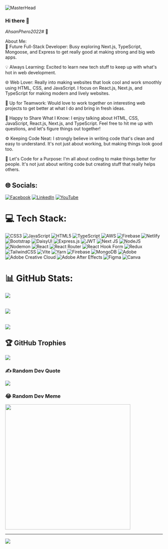 ![MasterHead](https://i.postimg.cc/XNPpjkpH/Blue-Pink-Gradient-Fashion-Banner.png)


### Hi there 👋 

*AhsanPhero2022#* 💫

About Me:
<br>
🚀 Future Full-Stack Developer: Busy exploring Next.js, TypeScript, Mongoose, and Express to get really good at making strong and big web apps.

💡 Always Learning: Excited to learn new tech stuff to keep up with what's hot in web development.

🌐 Web Lover: Really into making websites that look cool and work smoothly using HTML, CSS, and JavaScript. I focus on React.js, Next.js, and TypeScript for making modern and lively websites.

🤝 Up for Teamwork: Would love to work together on interesting web projects to get better at what I do and bring in fresh ideas.

💬 Happy to Share What I Know: I enjoy talking about HTML, CSS, JavaScript, React.js, Next.js, and TypeScript. Feel free to hit me up with questions, and let's figure things out together!

⚙️ Keeping Code Neat: I strongly believe in writing code that's clean and easy to understand. It's not just about working, but making things look good too.

🌟 Let's Code for a Purpose: I'm all about coding to make things better for people. It's not just about writing code but creating stuff that really helps others.


## 🌐 Socials:
[![Facebook](https://img.shields.io/badge/Facebook-%231877F2.svg?logo=Facebook&logoColor=white)](https://facebook.com/https://www.facebook.com/abirkhan.mugall) [![LinkedIn](https://img.shields.io/badge/LinkedIn-%230077B5.svg?logo=linkedin&logoColor=white)](https://linkedin.com/in/https://www.linkedin.com/in/sharif-ahmad-1088ba235/) [![YouTube](https://img.shields.io/badge/YouTube-%23FF0000.svg?logo=YouTube&logoColor=white)](https://youtube.com/@https://www.youtube.com/channel/UCHEC5UpjcK2C95Ybetiwy6A) 

# 💻 Tech Stack:
![CSS3](https://img.shields.io/badge/css3-%231572B6.svg?style=for-the-badge&logo=css3&logoColor=white) ![JavaScript](https://img.shields.io/badge/javascript-%23323330.svg?style=for-the-badge&logo=javascript&logoColor=%23F7DF1E) ![HTML5](https://img.shields.io/badge/html5-%23E34F26.svg?style=for-the-badge&logo=html5&logoColor=white) ![TypeScript](https://img.shields.io/badge/typescript-%23007ACC.svg?style=for-the-badge&logo=typescript&logoColor=white) ![AWS](https://img.shields.io/badge/AWS-%23FF9900.svg?style=for-the-badge&logo=amazon-aws&logoColor=white) ![Firebase](https://img.shields.io/badge/firebase-%23039BE5.svg?style=for-the-badge&logo=firebase) ![Netlify](https://img.shields.io/badge/netlify-%23000000.svg?style=for-the-badge&logo=netlify&logoColor=#00C7B7) ![Bootstrap](https://img.shields.io/badge/bootstrap-%238511FA.svg?style=for-the-badge&logo=bootstrap&logoColor=white) ![DaisyUI](https://img.shields.io/badge/daisyui-5A0EF8?style=for-the-badge&logo=daisyui&logoColor=white) ![Express.js](https://img.shields.io/badge/express.js-%23404d59.svg?style=for-the-badge&logo=express&logoColor=%2361DAFB) ![JWT](https://img.shields.io/badge/JWT-black?style=for-the-badge&logo=JSON%20web%20tokens) ![Next JS](https://img.shields.io/badge/Next-black?style=for-the-badge&logo=next.js&logoColor=white) ![NodeJS](https://img.shields.io/badge/node.js-6DA55F?style=for-the-badge&logo=node.js&logoColor=white) ![Nodemon](https://img.shields.io/badge/NODEMON-%23323330.svg?style=for-the-badge&logo=nodemon&logoColor=%BBDEAD) ![React](https://img.shields.io/badge/react-%2320232a.svg?style=for-the-badge&logo=react&logoColor=%2361DAFB) ![React Router](https://img.shields.io/badge/React_Router-CA4245?style=for-the-badge&logo=react-router&logoColor=white) ![React Hook Form](https://img.shields.io/badge/React%20Hook%20Form-%23EC5990.svg?style=for-the-badge&logo=reacthookform&logoColor=white) ![Redux](https://img.shields.io/badge/redux-%23593d88.svg?style=for-the-badge&logo=redux&logoColor=white) ![TailwindCSS](https://img.shields.io/badge/tailwindcss-%2338B2AC.svg?style=for-the-badge&logo=tailwind-css&logoColor=white) ![Vite](https://img.shields.io/badge/vite-%23646CFF.svg?style=for-the-badge&logo=vite&logoColor=white) ![Yarn](https://img.shields.io/badge/yarn-%232C8EBB.svg?style=for-the-badge&logo=yarn&logoColor=white) ![Firebase](https://img.shields.io/badge/Firebase-039BE5?style=for-the-badge&logo=Firebase&logoColor=white) ![MongoDB](https://img.shields.io/badge/MongoDB-%234ea94b.svg?style=for-the-badge&logo=mongodb&logoColor=white) ![Adobe](https://img.shields.io/badge/adobe-%23FF0000.svg?style=for-the-badge&logo=adobe&logoColor=white) ![Adobe Creative Cloud](https://img.shields.io/badge/Adobe%20Creative%20Cloud-DA1F26.svg?style=for-the-badge&logo=Adobe%20Creative%20Cloud&logoColor=white) ![Adobe After Effects](https://img.shields.io/badge/Adobe%20After%20Effects-9999FF.svg?style=for-the-badge&logo=Adobe%20After%20Effects&logoColor=white) ![Figma](https://img.shields.io/badge/figma-%23F24E1E.svg?style=for-the-badge&logo=figma&logoColor=white) ![Canva](https://img.shields.io/badge/Canva-%2300C4CC.svg?style=for-the-badge&logo=Canva&logoColor=white)
# 📊 GitHub Stats:
![](https://github-readme-stats.vercel.app/api/top-langs/?username=AhsanPhero2022&theme=blue-green&hide_border=false&include_all_commits=false&count_private=false&layout=compact)</br></br></br>
![](https://github-readme-stats.vercel.app/api?username=AhsanPhero2022&theme=blue-green&hide_border=false&include_all_commits=false&count_private=false)<br/></br></br>
![](https://github-readme-streak-stats.herokuapp.com/?user=AhsanPhero2022&theme=blue-green&hide_border=false)<br/>




## 🏆 GitHub Trophies
![](https://github-profile-trophy.vercel.app/?username=AhsanPhero2022&theme=radical&no-frame=false&no-bg=true&margin-w=4)

### ✍️ Random Dev Quote
![](https://quotes-github-readme.vercel.app/api?type=horizontal&theme=radical)

### 😂 Random Dev Meme
<img src='https://randommeme-five.vercel.app/' style="height: 400px;"/>

---
[![](https://visitcount.itsvg.in/api?id=AhsanPhero2022&icon=0&color=0)](https://visitcount.itsvg.in)

<!-- Proudly created with GPRM ( https://gprm.itsvg.in ) -->
